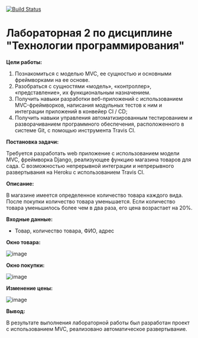 [![Build Status](https://app.travis-ci.com/VsevolodOn/PTLab2.svg?branch=master)](https://app.travis-ci.com/kpdvstu/PTLab2)
# Лабораторная 2 по дисциплине "Технологии программирования"

**Цели работы:**
1. Познакомиться c моделью MVC, ее сущностью и основными фреймворками на ее основе.
2. Разобраться с сущностями «модель», «контроллер», «представление», их функциональным назначением.
3. Получить навыки разработки веб-приложений с использованием MVC-фреймворков, написания модульных тестов к ним и интеграции приложений в конвейер CI / CD;
4. Получить навыки управления автоматизированным тестированием и разворачиванием программного обеспечения, расположенного в системе Git, с помощью инструмента Travis CI.


**Постановка задачи:**

Требуется разработать web приложение с использованием модели MVC, фреймворка Django, реализующее функцию магазина товаров для сада. С возможностью непрерывной интеграции и непрерывного развертывания на Heroku с использованием Travis CI.


**Описание:**

В магазине имеется определенное количество товара каждого 
вида. После покупки количество товара уменьшается. Если 
количество товара уменьшилось более чем в два раза, его цена 
возрастает на 20%.

**Входные данные:**

* Товар, количество товара, ФИО, адрес


**Окно товара:**

![image](https://user-images.githubusercontent.com/92991750/144700435-46838478-b97e-4b96-94a7-71596945900c.png)


**Окно покупки:**

![image](https://user-images.githubusercontent.com/92991750/144700451-4ecf0ab2-84b1-45dc-b5d2-4e6a9ff249de.png)


**Изменение цены:**

![image](https://user-images.githubusercontent.com/92991750/144700463-fdd1b838-835d-4637-831f-976ee64752fa.png)


**Вывод:**

В результате выполнения лабораторной работы был разработан проект с использованием MVC, реализовано автоматическое развертывание.


